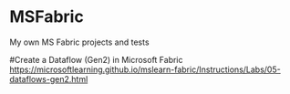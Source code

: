 # MSFabric
My own MS Fabric projects and tests

#Create a Dataflow (Gen2) in Microsoft Fabric
https://microsoftlearning.github.io/mslearn-fabric/Instructions/Labs/05-dataflows-gen2.html
